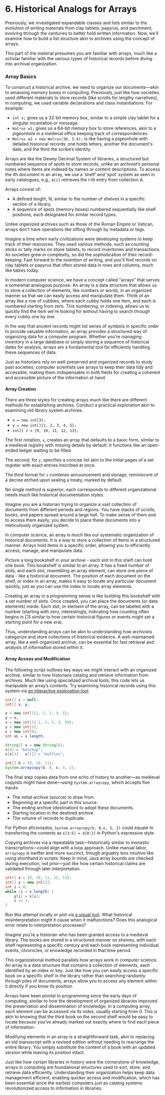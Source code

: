 # 6. Historical Analogs for Arrays

Previously, we investigated expandable classes and lists similar to the evolution of writing materials from clay tablets, papyrus, and parchment, evolving through the centuries to better hold written information. Now, we'll examine how to build a list structure akin to archives using the concept of arrays.

This part of the material presumes you are familiar with arrays, much like a scholar familiar with the various types of historical records before diving into archival organization.

### Array Basics <a href="#array-basics" id="array-basics"></a>

To construct a historical archive, we need to organize our documents—akin to amassing memory boxes in computing. Previously, just like how societies used different materials to store records (like scrolls for lengthy narratives), in computing, we used variable declarations and class instantiations. For example:

* `int x;` gives us a 32-bit memory box, similar to a simple clay tablet for a singular incantation or message.
* `Walrus w1;` gives us a 64-bit memory box to store references, akin to a pigeonhole in a medieval office keeping track of correspondences.
* `Walrus w2 = new Walrus(30, 5.6);` is like having a pigeonhole with detailed historical records: one holds letters, another the document's date, and the third the scribe’s identity.

Arrays are like the Dewey Decimal System of libraries, a structured but numbered sequence of spots to store records, unlike an archivist’s personal notes where items are indexed by names or content descriptions. To access the ith document in an array, we use a ‘shelf’ and ‘spot’ system as seen in early catalogues, e.g., `A[i]` retrieves the i-th entry from collection A.

Arrays consist of:

* A defined length, N, similar to the number of shelves in a specific section of a library.
* A sequence of spots (memory boxes) numbered sequentially like shelf positions, each designated for similar record types.

Unlike organized archives such as those of the Roman Empire or Vatican, arrays don't have operations like sifting through by metadata or tags.

Imagine a time when early civilizations were developing systems to keep track of their resources. They used various methods, such as counting sticks or tally marks on stone tablets, to record inventories and transactions. As societies grew in complexity, so did the sophistication of their record-keeping. Fast forward to the invention of writing, and you'll find records on clay tablets or papyrus that often stored data in rows and columns, much like tables today.

In modern computer science, we have a concept called "arrays" that serves a somewhat analogous purpose. An array is a data structure that allows us to store a collection of elements, like numbers or words, in an organized manner so that we can easily access and manipulate them. Think of an array like a row of cubbies, where each cubby holds one item, and each is numbered starting from zero. This numbering, or indexing, allows us to quickly find the item we're looking for without having to search through every cubby one by one.

In the way that ancient records might list series of symbols in specific order to provide valuable information, an array provides a structured way of organizing data for a computer program. Whether you're managing inventory in a large database or simply storing a sequence of historical dates for analysis, arrays are a fundamental tool for efficiently handling these sequences of data.

Just as historians rely on well-preserved and organized records to study past societies, computer scientists use arrays to keep their data tidy and accessible, making them indispensable in both fields for creating a coherent and accessible picture of the information at hand.

#### Array Creation <a href="#array-creation" id="array-creation"></a>

There are three styles for creating arrays much like there are different methods for establishing archives. Conduct a practical exploration akin to examining old library system archives. 

- `x = new int[3];`
- `y = new int[]{1, 2, 3, 4, 5};`
- `int[] z = {9, 10, 11, 12, 13};`

The first notation, `x`, creates an array that defaults to a basic form, similar to a medieval registry with missing details by default. It functions like an open-ended ledger waiting to be filled.

The second, for `y`, specifies a concise list akin to the initial pages of a set register with exact entries inscribed at once.

The third format for `z` combines announcement and storage, reminiscent of a decree etched upon sealing a treaty, marked by default.

No single method is superior; each corresponds to different organizational needs much like historical documentation styles.

Imagine you are a historian trying to organize a vast collection of documents from different periods and regions. You have stacks of scrolls, books, and papers spread around a large hall. To make sense of them and to access them easily, you decide to place these documents into a meticulously organized system.

In computer science, an array is much like our systematic organization of historical documents. It is a way to store a collection of items in a structured manner. Arrays hold items in a specific order, allowing you to efficiently access, manage, and manipulate data. 

Picture a long bookshelf in your archive - each slot in this shelf can hold one book. This bookshelf is similar to an array. It has a fixed number of slots, and each slot, resembling an array element, can store one piece of data - like a historical document. The position of each document on the shelf, or index in an array, makes it easy to locate any particular document quickly, just as you can use the index to locate array elements.

Creating an array in a programming sense is like building this bookshelf with a set number of slots. Once created, you can place the documents (or data elements) inside. Each slot, or element of the array, can be labeled with a number (starting with zero, interestingly, indicating how counting often begins in CS similar to how certain historical figures or events might set a starting point for a new era).

Thus, understanding arrays can be akin to understanding how archivists categorize and store collections of historical evidence. A well-maintained array, like a well-organized archive, can be essential for fast retrieval and analysis of information stored within it.

#### Array Access and Modification <a href="#array-access-and-modification" id="array-access-and-modification"></a>

The following script outlines key ways we might interact with an organized archive, similar to how historians catalog and retrieve information from archives. Much like using specialized archival tools, this code lets us manipulate an array’s contents. Try examining historical records using this system via [an interactive exploration tool](https://goo.gl/bertuh).

```java
int[] z = null;
int[] x, y;

x = new int[]{1, 2, 3, 4, 5};
y = x;
x = new int[]{-1, 2, 5, 4, 99};
y = new int[3];
z = new int[0];
int xL = x.length;

String[] s = new String[6];
s[4] = "ketchup";
s[x[3] - x[1]] = "muffins";

int[] b = {9, 10, 11};
System.arraycopy(b, 0, x, 3, 2);
```

The final step copies data from one echo of history to another—as medieval copyists might have done—using `System.arraycopy`, which accepts five inputs:

* The initial archive (source) to draw from.
* Beginning at a specific part in this source.
* The ending archive (destination) to adopt these documents.
* Starting location in the destined archive.
* The volume of records to duplicate.

For Python aficionados, `System.arraycopy(b, 0,x, 3, 2)` could equate to transferring the contents as `x[3:5] = b[0:2]` in Python's expressive style.

Copying archives via a repeatable task—historically similar to monastic transcriptions—could align with a loop approach. Unlike manual labor, `arraycopy` is swifter and more succinct, though arguably less intuitive like using shorthand in scripts. Keep in mind, Java array bounds are checked during execution, not prior—just like how certain historical claims are validated through later interpretation.

```java
int[] x = {9, 10, 11, 12, 13};
int[] y = new int[2];
int i = 0;
while (i < x.length) {
    y[i] = x[i];
    i += 1;
}
```

Run this attempt locally or plot via [a visual tool](https://goo.gl/YHufJ6). What historical misinterpretation might it cause when it malfunctions? Does this analogical error relate to interpretation processes?

Imagine you’re a historian who has been granted access to a medieval library. The books are stored in a structured manner on shelves, with each shelf representing a specific century and each book representing individual events, chronicles, or knowledge recorded in that time period.

This organizational method parallels how arrays work in computer science. An array is a data structure that contains a collection of elements, each identified by an index or key. Just like how you can easily access a specific book on a specific shelf in the library rather than searching randomly through piles of documents, arrays allow you to access any element within it directly if you know its position.

Arrays have been pivotal to programming since the early days of computing, similar to how the development of organized libraries improved the preservation and dissemination of knowledge. In a computing array, each element can be accessed via its index, usually starting from 0. This is akin to knowing that the third book on the second shelf would be easy to locate because you’ve already marked out exactly where to find each piece of information.

Modifying elements in an array is a straightforward task, akin to replacing an old manuscript with a revised edition without needing to rearrange the entire library. You simply substitute the content of a book with an updated version while leaving its position intact.

Just like how certain libraries in history were the cornerstone of knowledge, arrays in computing are foundational structures used to sort, store, and retrieve data efficiently. Understanding their organization helps keep data management efficient, enabling quicker access and modification, which has been essential since the earliest computers just as catalog systems revolutionized access to information in libraries.

